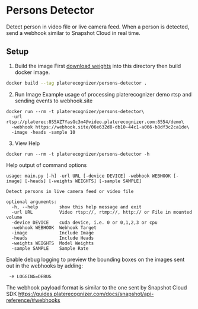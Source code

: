 # Persons Detector
Detect person in video file or live camera feed.
When a person is detected, send a webhook similar to Snapshot Cloud in real time.

## Setup
1. Build the image
First [download weights](https://drive.google.com/file/d/1liPJnM2MAVhdzlUpJjm8xfZ99Gk_Nokl/view?usp=sharing) into this directory then build docker image.
```bash
docker build --tag platerecognizer/persons-detector .

```

2. Run Image
Example usage of processing platerecognizer demo rtsp and sending events to webhook.site
```
docker run --rm -t platerecognizer/persons-detector\
  -url rtsp://platerec:8S5AZ7YasGc3m4@video.platerecognizer.com:8554/demo\
  -webhook https://webhook.site/06e632d8-db10-44c1-a066-b8df3c2ca1de\
  -image -heads -sample 10
```

3. View Help
```
docker run --rm -t platerecognizer/persons-detector -h
```
Help output of command options
```
usage: main.py [-h] -url URL [-device DEVICE] -webhook WEBHOOK [-image] [-heads] [-weights WEIGHTS] [-sample SAMPLE]

Detect persons in live camera feed or video file

optional arguments:
  -h, --help        show this help message and exit
  -url URL          Video rtsp://, rtmp://, http:// or File in mounted volume
  -device DEVICE    cuda device, i.e. 0 or 0,1,2,3 or cpu
  -webhook WEBHOOK  Webhook Target
  -image            Include Image
  -heads            Include Heads
  -weights WEIGHTS  Model Weights
  -sample SAMPLE    Sample Rate
```

Enable debug logging to preview the bounding boxes on the images sent out in the webhooks by adding:
```
 -e LOGGING=DEBUG
```

The webhook payload format is similar to the one sent by Snapshot Cloud SDK
https://guides.platerecognizer.com/docs/snapshot/api-reference/#webhooks
